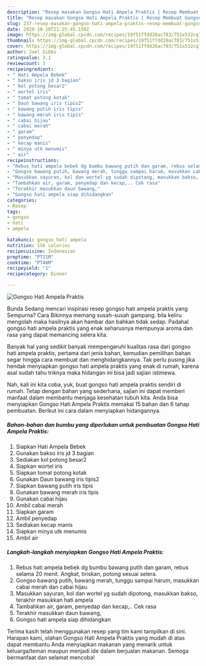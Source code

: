 ```yaml
---
description: "Resep masakan Gongso Hati Ampela Praktis | Resep Membuat Gongso Hati Ampela Praktis Yang Enak Dan Lezat"
title: "Resep masakan Gongso Hati Ampela Praktis | Resep Membuat Gongso Hati Ampela Praktis Yang Enak Dan Lezat"
slug: 237-resep-masakan-gongso-hati-ampela-praktis-resep-membuat-gongso-hati-ampela-praktis-yang-enak-dan-lezat
date: 2020-10-20T21:25:45.150Z
image: https://img-global.cpcdn.com/recipes/19f51ffdd26ac783/751x532cq70/gongso-hati-ampela-praktis-foto-resep-utama.jpg
thumbnail: https://img-global.cpcdn.com/recipes/19f51ffdd26ac783/751x532cq70/gongso-hati-ampela-praktis-foto-resep-utama.jpg
cover: https://img-global.cpcdn.com/recipes/19f51ffdd26ac783/751x532cq70/gongso-hati-ampela-praktis-foto-resep-utama.jpg
author: Joel Gibbs
ratingvalue: 3.1
reviewcount: 3
recipeingredient:
- " Hati Ampela Bebek"
- " bakso iris jd 3 bagian"
- " kol potong besar2"
- " wortel iris"
- " tomat potong kotak"
- " Daun bawang iris tipis2"
- " bawang putih iris tipis"
- " bawang merah iris tipis"
- " cabai hijau"
- " cabai merah"
- " garam"
- " penyedap"
- " kecap manis"
- " minya utk menumis"
- " air"
recipeinstructions:
- "Rebus hati ampela bebek dg bumbu bawang putih dan garam, rebus selama 20 menit. Angkat, tiriskan, potong sesuai selera."
- "Gongso bawang putih, bawang merah, tunggu sampai harum, masukkan cabai merah dan cabai hijau."
- "Masukkan sayuran, kol dan wortel yg sudah dipotong, masukkan bakso, terakhir masukkan hati ampela"
- "Tambahkan air, garam, penyedap dan kecap,.. Cek rasa"
- "Terakhir masukkan daun bawang,"
- "Gongso hati ampela siap dihidangkan"
categories:
- Resep
tags:
- gongso
- hati
- ampela

katakunci: gongso hati ampela 
nutrition: 156 calories
recipecuisine: Indonesian
preptime: "PT21M"
cooktime: "PT48M"
recipeyield: "1"
recipecategory: Dinner

---
```



![Gongso Hati Ampela Praktis](https://img-global.cpcdn.com/recipes/19f51ffdd26ac783/751x532cq70/gongso-hati-ampela-praktis-foto-resep-utama.jpg)

Bunda Sedang mencari inspirasi resep gongso hati ampela praktis yang Sempurna? Cara Bikinnya memang susah-susah gampang. bila keliru mengolah maka hasilnya akan hambar dan bahkan tidak sedap. Padahal gongso hati ampela praktis yang enak seharusnya mempunyai aroma dan rasa yang dapat memancing selera kita.



Banyak hal yang sedikit banyak mempengaruhi kualitas rasa dari gongso hati ampela praktis, pertama dari jenis bahan, kemudian pemilihan bahan segar hingga cara membuat dan menghidangkannya. Tak perlu pusing jika hendak menyiapkan gongso hati ampela praktis yang enak di rumah, karena asal sudah tahu triknya maka hidangan ini bisa jadi sajian istimewa.


Nah, kali ini kita coba, yuk, buat gongso hati ampela praktis sendiri di rumah. Tetap dengan bahan yang sederhana, sajian ini dapat memberi manfaat dalam membantu menjaga kesehatan tubuh kita. Anda bisa menyiapkan Gongso Hati Ampela Praktis memakai 15 bahan dan 6 tahap pembuatan. Berikut ini cara dalam menyiapkan hidangannya.

<!--inarticleads1-->

##### Bahan-bahan dan bumbu yang diperlukan untuk pembuatan Gongso Hati Ampela Praktis:

1. Siapkan  Hati Ampela Bebek
1. Gunakan  bakso iris jd 3 bagian
1. Sediakan  kol potong besar2
1. Siapkan  wortel iris
1. Siapkan  tomat potong kotak
1. Gunakan  Daun bawang iris tipis2
1. Siapkan  bawang putih iris tipis
1. Gunakan  bawang merah iris tipis
1. Gunakan  cabai hijau
1. Ambil  cabai merah
1. Siapkan  garam
1. Ambil  penyedap
1. Sediakan  kecap manis
1. Siapkan  minya utk menumis
1. Ambil  air




<!--inarticleads2-->

##### Langkah-langkah menyiapkan Gongso Hati Ampela Praktis:

1. Rebus hati ampela bebek dg bumbu bawang putih dan garam, rebus selama 20 menit. Angkat, tiriskan, potong sesuai selera.
1. Gongso bawang putih, bawang merah, tunggu sampai harum, masukkan cabai merah dan cabai hijau.
1. Masukkan sayuran, kol dan wortel yg sudah dipotong, masukkan bakso, terakhir masukkan hati ampela
1. Tambahkan air, garam, penyedap dan kecap,.. Cek rasa
1. Terakhir masukkan daun bawang,
1. Gongso hati ampela siap dihidangkan




Terima kasih telah menggunakan resep yang tim kami tampilkan di sini. Harapan kami, olahan Gongso Hati Ampela Praktis yang mudah di atas dapat membantu Anda menyiapkan makanan yang menarik untuk keluarga/teman maupun menjadi ide dalam berjualan makanan. Semoga bermanfaat dan selamat mencoba!
